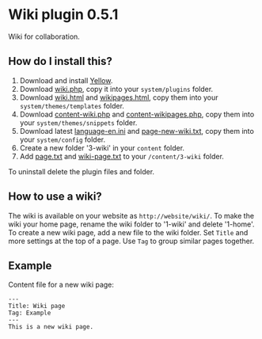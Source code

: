 Wiki plugin 0.5.1
=================
Wiki for collaboration.

How do I install this?
----------------------
1. Download and install [Yellow](https://github.com/datenstrom/yellow/).  
2. Download [wiki.php](wiki.php?raw=true), copy it into your `system/plugins` folder.  
3. Download [wiki.html](wiki.html?raw=true) and [wikipages.html](wikipages.html?raw=true), copy them into your `system/themes/templates` folder.  
4. Download [content-wiki.php](content-wiki.php?raw=true) and [content-wikipages.php](content-wikipages.php?raw=true), copy them into your `system/themes/snippets` folder.  
5. Download latest [language-en.ini](https://github.com/datenstrom/yellow-extensions/blob/master/languages/english/language-en.ini?raw=true) and [page-new-wiki.txt](page-new-wiki.txt?raw=true), copy them into your `system/config` folder.
6. Create a new folder '3-wiki' in your `content` folder.
7. Add [page.txt](page.txt?raw=true) and [wiki-page.txt](wiki-page.txt?raw=true) to your `/content/3-wiki` folder.

To uninstall delete the plugin files and folder.

How to use a wiki?
------------------
The wiki is available on your website as `http://website/wiki/`. To make the wiki your home page, rename the wiki folder to '1-wiki' and delete '1-home'. To create a new wiki page, add a new file to the wiki folder. Set `Title` and more settings at the top of a page. Use `Tag` to group similar pages together.

Example
-------
Content file for a new wiki page:

    ---
    Title: Wiki page
    Tag: Example
    ---
    This is a new wiki page.
